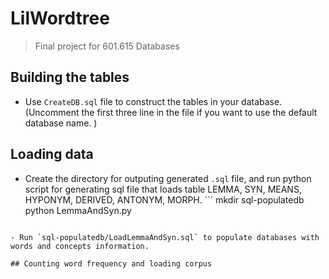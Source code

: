 # LilWordtree

> Final project for 601.615 Databases

## Building the tables

- Use `CreateDB.sql` file to construct the tables in your database. (Uncomment the first three line in the file if you want to use the default database name. )

## Loading data

- Create the directory for outputing generated `.sql` file, and run python script for generating sql file that loads table LEMMA, SYN, MEANS, HYPONYM, DERIVED, ANTONYM, MORPH. ```
mkdir sql-populatedb
python LemmaAndSyn.py
```

- Run `sql-populatedb/LoadLemmaAndSyn.sql` to populate databases with words and concepts information. 

## Counting word frequency and loading corpus

